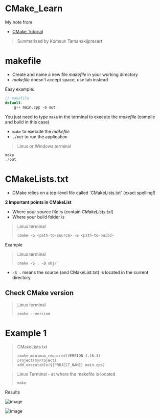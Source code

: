 # CMake_Learn

My note from 

- [CMake Tutorial](https://www.youtube.com/watch?v=nlKcXPUJGwA&list=PLalVdRk2RC6o5GHu618ARWh0VO0bFlif4&ab_channel=Code%2CTech%2CandTutorials)


> Summarized by Komsun Tamanakijprasart

# makefile
- Create and name a new file _makefile_ in your working directory
- _makefile_ doesn't accept space, use tab instead

Easy example:
```cpp
// makefile
default:
	g++ main.cpp -o out
```
You just need to type `make` in the terminal to execute the _makefile_ (compile and build in this case)
- `make` to execute the _makefile_
- `./out` to run the application
> Linux or Windows terminal
``` cpp
make
./out
```

# CMakeLists.txt
- CMake relies on a top-level file called `CMakeLists.txt' (exact spelling!)

**2 Important points in CMakeList**
- Where your source file is (contain _CMakeLists.txt_)
- Where your build folder is
> Linux terminal
> ```cpp
> cmake -S <path-to-source> -B <path-to-build>
> ```
Example
> Linux terminal
> ```
> cmake -S . -B obj/
> ```
- `-S .` means the source (and CMakeList.txt) is located in the current directory
## Check CMake version
> Linux terminal
> ```
> cmake --version
> ```

# Example 1
> CMakeLists.txt
> ```txt
> cmake_minimum_required(VERSION 3.16.3)
> project(myProject)
> add_executable(${PROJECT_NAME} main.cpp)
> ```

> Linux Terminal - at where the makefile is located
> ```
> make
> ```

Results

![image](https://github.com/komxun/CMake_Learn/assets/133139057/31bf955b-f8ae-43ff-a1f2-c2898ca66935)

![image](https://github.com/komxun/CMake_Learn/assets/133139057/1b9c5f6e-2120-434d-9c7e-6a225bd568ed)


